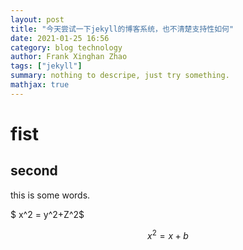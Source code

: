 ```yaml
---
layout: post
title: "今天尝试一下jekyll的博客系统，也不清楚支持性如何"
date: 2021-01-25 16:56
category: blog technology
author: Frank Xinghan Zhao
tags: ["jekyll"]
summary: nothing to descripe, just try something.
mathjax: true
---
```


# fist

## second 

this is some words.

$ x^2 = y^2+Z^2$

$$ x^2 = x +b $$


